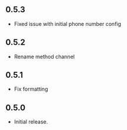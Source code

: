 ## 0.5.3

* Fixed issue with initial phone number config
## 0.5.2

* Rename method channel

## 0.5.1

* Fix formatting

## 0.5.0

* Initial release.